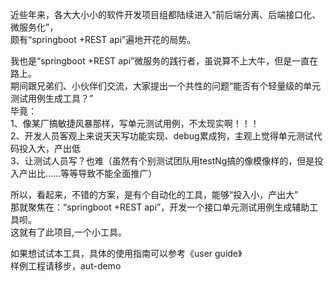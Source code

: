 近些年来，各大大小小的软件开发项目组都陆续进入“前后端分离、后端接口化、微服务化”，  
颇有“springboot +REST api”遍地开花的局势。  

我也是“springboot +REST api”微服务的践行者，虽说算不上大牛，但是一直在路上。  
期间跟兄弟们、小伙伴们交流，大家提出一个共性的问题“能否有个轻量级的单元测试用例生成工具？”   
毕竟：  
1、像某厂搞敏捷风暴那样，写单元测试用例，不太现实啊！！！  
2、开发人员客观上来说天天写功能实现、debug累成狗，主观上觉得单元测试代码投入大，产出低  
3、让测试人员写？也难（虽然有个别测试团队用testNg搞的像模像样的，但是投入产出比……等等导致不能全面推广）  
  
  
  
所以，看起来，不错的方案，是有个自动化的工具，能够“投入小，产出大”  
那就聚焦在：“springboot +REST api”，开发一个接口单元测试用例生成辅助工具呗。    
这就有了此项目,一个小工具。  
  
  
  
  
  
如果想试试本工具，具体的使用指南可以参考《user guide》  
样例工程请移步，aut-demo





